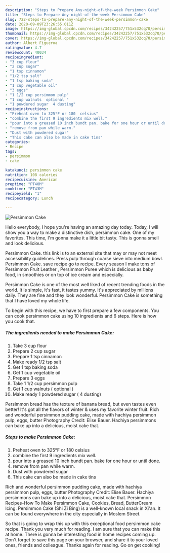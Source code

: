 ```yaml
---
description: "Steps to Prepare Any-night-of-the-week Persimmon Cake"
title: "Steps to Prepare Any-night-of-the-week Persimmon Cake"
slug: 722-steps-to-prepare-any-night-of-the-week-persimmon-cake
date: 2020-09-09T23:26:55.011Z
image: https://img-global.cpcdn.com/recipes/34242257/751x532cq70/persimmon-cake-recipe-main-photo.jpg
thumbnail: https://img-global.cpcdn.com/recipes/34242257/751x532cq70/persimmon-cake-recipe-main-photo.jpg
cover: https://img-global.cpcdn.com/recipes/34242257/751x532cq70/persimmon-cake-recipe-main-photo.jpg
author: Albert Figueroa
ratingvalue: 4.7
reviewcount: 40034
recipeingredient:
- "3 cup flour"
- "2 cup sugar"
- "1 tsp cinnamon"
- "1/2 tsp salt"
- "1 tsp baking soda"
- "1 cup vegetable oil"
- "3 eggs"
- "1 1/2 cup persimmon pulp"
- "1 cup walnuts  optional "
- "1 powdered sugar  4 dusting"
recipeinstructions:
- "Preheat oven to 325°F or 180  celsius"
- "combine the first 9 ingredients mix well."
- "pour into a greased 10 inch bundt pan. bake for one hour or until done."
- "remove from pan while warm."
- "Dust with powdered sugar"
- "This cake can also be made in cake tins"
categories:
- Recipe
tags:
- persimmon
- cake

katakunci: persimmon cake 
nutrition: 108 calories
recipecuisine: American
preptime: "PT40M"
cooktime: "PT43M"
recipeyield: "1"
recipecategory: Lunch

---
```



![Persimmon Cake](https://img-global.cpcdn.com/recipes/34242257/751x532cq70/persimmon-cake-recipe-main-photo.jpg)

Hello everybody, I hope you're having an amazing day today. Today, I will show you a way to make a distinctive dish, persimmon cake. One of my favorites. This time, I'm gonna make it a little bit tasty. This is gonna smell and look delicious.

Persimmon Cake. this link is to an external site that may or may not meet accessibility guidelines. Press pulp through coarse sieve into medium bowl. Persimmon Cake. save recipe go to recipe. Every season I make tons of Persimmon Fruit Leather , Persimmon Puree which is delicious as baby food, in smoothies or on top of ice cream and especially.

Persimmon Cake is one of the most well liked of recent trending foods in the world. It is simple, it's fast, it tastes yummy. It's appreciated by millions daily. They are fine and they look wonderful. Persimmon Cake is something that I have loved my whole life.


To begin with this recipe, we have to first prepare a few components. You can cook persimmon cake using 10 ingredients and 6 steps. Here is how you cook that.

<!--inarticleads1-->

##### The ingredients needed to make Persimmon Cake:

1. Take 3 cup flour
1. Prepare 2 cup sugar
1. Prepare 1 tsp cinnamon
1. Make ready 1/2 tsp salt
1. Get 1 tsp baking soda
1. Get 1 cup vegetable oil
1. Prepare 3 eggs
1. Take 1 1/2 cup persimmon pulp
1. Get 1 cup walnuts ( optional )
1. Make ready 1 powdered sugar ( 4 dusting)


Persimmon bread has the texture of banana bread, but even tastes even better! It&#39;s got all the flavors of winter &amp; uses my favorite winter fruit. Rich and wonderful persimmon pudding cake, made with hachiya persimmon pulp, eggs, butter Photography Credit: Elise Bauer. Hachiya persimmons can bake up into a delicious, moist cake that. 

<!--inarticleads2-->

##### Steps to make Persimmon Cake:

1. Preheat oven to 325°F or 180  celsius
1. combine the first 9 ingredients mix well.
1. pour into a greased 10 inch bundt pan. bake for one hour or until done.
1. remove from pan while warm.
1. Dust with powdered sugar
1. This cake can also be made in cake tins


Rich and wonderful persimmon pudding cake, made with hachiya persimmon pulp, eggs, butter Photography Credit: Elise Bauer. Hachiya persimmons can bake up into a delicious, moist cake that. Persimmon Recipes-How To Make Persimmon Cake, Cookies, Bread, ButterCream Icing. Persimmon Cake (Shi Zi Bing) is a well-known local snack in Xi&#39;an. It can be found everywhere in the city especially in Moslem Street. 

So that is going to wrap this up with this exceptional food persimmon cake recipe. Thank you very much for reading. I am sure that you can make this at home. There is gonna be interesting food in home recipes coming up. Don't forget to save this page on your browser, and share it to your loved ones, friends and colleague. Thanks again for reading. Go on get cooking!
